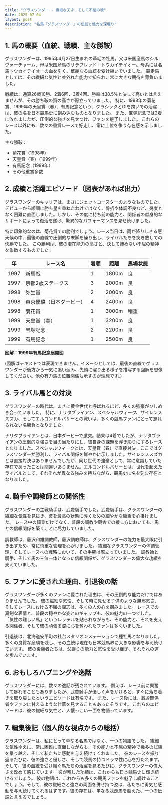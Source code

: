 ```yaml
---
title: "グラスワンダー - 繊細な天才、そして不屈の魂"
date: 2025-07-04
layout: post
description: "名馬『グラスワンダー』の伝説と魅力を深堀り"
---
```


## 1. 馬の概要（血統、戦績、主な勝鞍）

グラスワンダーは、1995年4月27日生まれの芦毛の牡馬。父は米国産馬のシルヴァーチャーム、母は米国産馬のサラブレッド・トウカイテイオー。母系には名馬トウカイテイオーの血を引く、華麗なる血統を受け継いでいました。  競走馬としては、その繊細な気性と並外れた能力で知られ、常に大きな期待を背負いました。

戦績は、通算26戦10勝、2着6回、3着4回。勝率は38.5%と決して高いとは言えませんが、その勝ち鞍の質の高さが際立っていました。  特に、1998年の菊花賞、1999年の天皇賞（春）、有馬記念という、クラシックとGIを跨いでの活躍は、彼の名を日本競馬史に刻み込むものとなりました。  また、宝塚記念では2着に敗れましたが、圧倒的な強さを見せつけ、ファンを魅了しました。  これらのレース以外にも、数々の重賞レースで好走し、常に上位を争う存在感を示しました。

主な勝鞍：

* 菊花賞（1998年）
* 天皇賞（春）（1999年）
* 有馬記念（1999年）
* その他重賞多数


## 2. 成績と活躍エピソード（図表があれば出力）

グラスワンダーのキャリアは、まさにジェットコースターのようなものでした。デビューから順調に勝ち星を重ねたわけではなく、骨折や体調不良など、幾度となく困難に直面しました。しかし、その度に持ち前の能力と、関係者の献身的なサポートによって復活を遂げ、驚異的なパフォーマンスを見せ続けました。

特に印象的なのは、菊花賞での勝利でしょう。レース当日は、雨が降りしきる悪天候の中、最後の直線で圧倒的な末脚を繰り出し、ライバルたちを突き放しての快勝でした。  この勝利は、彼の潜在能力の高さと、決して諦めない不屈の精神を象徴するものでした。

| 年 | レース名           | 着順 | 距離 | 馬場状態 |
|---|--------------------|-----|-----|----------|
| 1997 | 新馬戦             | 1   | 1800m| 良       |
| 1997 | 京都2歳ステークス | 3   | 2000m| 良       |
| 1998 | 弥生賞             | 2   | 2000m| 良       |
| 1998 | 東京優駿（日本ダービー）| 4   | 2400m| 良       |
| 1998 | 菊花賞             | 1   | 3000m| 稍重     |
| 1999 | 天皇賞（春）       | 1   | 3200m| 良       |
| 1999 | 宝塚記念           | 2   | 2200m| 良       |
| 1999 | 有馬記念           | 1   | 2500m| 良       |


**図解：1999年有馬記念展開図**

(図解はテキストでは表現できません。イメージとしては、最後の直線でグラスワンダーが後方から一気に追い込み、先頭に躍り出る様子を描写する図解を想像してください。他の有力馬の位置関係も示すのが理想です。)


## 3. ライバル馬との対決

グラスワンダーの時代は、まさに黄金世代と呼ばれるほど、多くの強豪がひしめき合っていました。  特に、ナリタブライアン、スペシャルウィーク、サイレンススズカ、そしてエルコンドルパサーとの戦いは、多くの競馬ファンにとって忘れられない名勝負となりました。

ナリタブライアンとは、日本ダービーで激突。結果は4着でしたが、ナリタブライアンの圧倒的な強さを目の当たりにし、彼自身の課題を浮き彫りにするレースとなりました。スペシャルウィークとは、天皇賞（春）で直接対決。ここではグラスワンダーが勝利し、ライバル関係を鮮やかに示しました。サイレンススズカとは直接対決はありませんでしたが、同じ世代の強豪として、常に意識していた存在であったことは間違いありません。エルコンドルパサーとは、世代を超えたライバルとして、それぞれが異なる強みを持ちながら、競馬史に名を刻む存在となりました。


## 4. 騎手や調教師との関係性

グラスワンダーの主戦騎手は、武豊騎手でした。武豊騎手は、グラスワンダーの繊細な気性を見抜き、彼を最高の状態に導くための細やかな騎乗を心掛けました。  レース中の騎乗だけでなく、普段の調教や厩舎での接し方においても、馬との信頼関係を築くことに尽力していました。

調教師は、藤沢和雄調教師。藤沢調教師は、グラスワンダーの能力を最大限に引き出すため、常に慎重な管理を心がけました。  繊細なグラスワンダーの体調管理、そしてレースへの戦略において、その手腕は際立っていました。  調教師と騎手、そして馬の三位一体となった信頼関係が、グラスワンダーの偉大な功績を支えていました。


## 5. ファンに愛された理由、引退後の話

グラスワンダーが多くのファンに愛された理由は、その圧倒的な能力だけではありませんでした。  彼の繊細な気性、そして時に見せる子供のような無邪気さ、そしてレースにおける不屈の闘志は、多くの人の心を掴みました。  レースでの真剣な表情と、普段の穏やかな姿とのギャップも、彼の魅力の一つでした。  「気性の難しい馬」というレッテルを貼られながらも、その能力と、それを支える関係者、そして彼の頑張る姿に心を奪われたファンは多くいました。

引退後は、北海道安平町の社台スタリオンステーションで種牡馬となりました。  多くの良質な産駒を残し、その血統は現在も日本競馬界に大きな影響を与え続けています。  彼の後継者たちは、父譲りの能力と気性を受け継ぎ、それぞれの道を歩んでいます。


## 6. おもしろハプニングや逸話

グラスワンダーには、数々の逸話が残されています。  例えば、レース前に興奮して暴れることもありましたが、武豊騎手が優しく声をかけると、すぐに落ち着きを取り戻したというエピソードは有名です。  また、レース後には、厩舎関係者やファンに甘えるような仕草を見せることもあったそうです。  これらのエピソードは、彼の繊細な気性と、人懐っこい一面を物語っています。


## 7. 編集後記（個人的な視点からの総括）

グラスワンダーは、私にとって単なる名馬ではなく、一つの物語でした。  繊細な気性ゆえに、常に困難に直面しながらも、その能力と不屈の精神で幾多の試練を乗り越え、そして私たちに感動を与え続けてくれました。  彼のレースを振り返るたびに、彼の強さと優しさ、そして競馬の持つドラマ性に心を打たれます。  そして、彼の血統を受け継ぐ馬たちの活躍を見るたびに、グラスワンダーの偉大さを改めて感じています。  彼が残した功績は、これからも日本競馬史に輝き続けるでしょう。  彼の物語は、これからも多くの競馬ファンを魅了し続けることでしょう。そして、彼の繊細さと強さの両面を併せ持つ姿は、私たちに勇気と感動を与え続けてくれるはずです。彼の存在は、単なる競走馬を超えた、一つの伝説と言えるでしょう。
